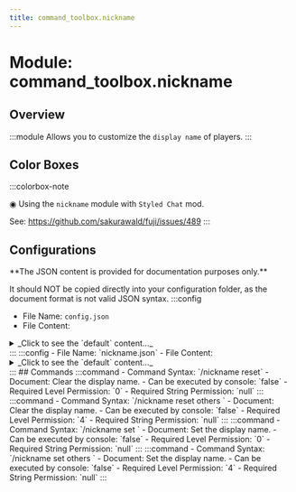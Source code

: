 ```yaml
---
title: command_toolbox.nickname
---
```



# Module: command_toolbox.nickname

## Overview
:::module
  Allows you to customize the `display name` of players.
:::
## Color Boxes

:::colorbox-note

  ◉ Using the `nickname` module with `Styled Chat` mod.
  
  See: https://github.com/sakurawald/fuji/issues/489
:::

## Configurations
<Admonition type="warning" icon="" title="">
**The JSON content is provided for documentation purposes only.**

It should NOT be copied directly into your configuration folder, as the document format is not valid JSON syntax.
</Admonition>
:::config
- File Name: `config.json`
- File Content: 
<details>

<summary>_Click to see the `default` content..._</summary>

```json showLineNumbers title="config/fuji/modules/command_toolbox/nickname/config.json"
{
  /* The `format` used when `setting` the nickname. */
  "nickname_format": "%.12s <grey>(%player:name%)"
}
```
</details>
:::
:::config
- File Name: `nickname.json`
- File Content: 
<details>

<summary>_Click to see the `default` content..._</summary>

```json showLineNumbers title="config/fuji/modules/command_toolbox/nickname/nickname.json"
{
  "format": {
    "player2format": {
      "Steve": "<rainbow>Steve"
    }
  }
}
```
</details>
:::
## Commands
:::command
- Command Syntax: `/nickname reset`
- Document:   Clear the display name.
- Can be executed by console: `false`
- Required Level Permission: `0`
- Required String Permission: `null`
:::
:::command
- Command Syntax: `/nickname reset others <PlayerCollection others>`
- Document:   Clear the display name.
- Can be executed by console: `false`
- Required Level Permission: `4`
- Required String Permission: `null`
:::
:::command
- Command Syntax: `/nickname set <GreedyString format>`
- Document:   Set the display name.
- Can be executed by console: `false`
- Required Level Permission: `0`
- Required String Permission: `null`
:::
:::command
- Command Syntax: `/nickname set others <PlayerCollection others> <GreedyString format>`
- Document:   Set the display name.
- Can be executed by console: `false`
- Required Level Permission: `4`
- Required String Permission: `null`
:::
